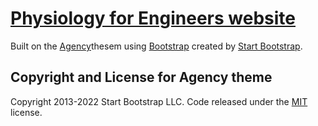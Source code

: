 # [Physiology for Engineers website](https://www.physiologyforengineers.org)

Built on the [Agency](https://startbootstrap.com/theme/agency)thesem using [Bootstrap](https://getbootstrap.com/) created by [Start Bootstrap](https://startbootstrap.com/).

## Copyright and License for Agency theme

Copyright 2013-2022 Start Bootstrap LLC. Code released under the [MIT](https://github.com/StartBootstrap/startbootstrap-agency/blob/master/LICENSE) license.
